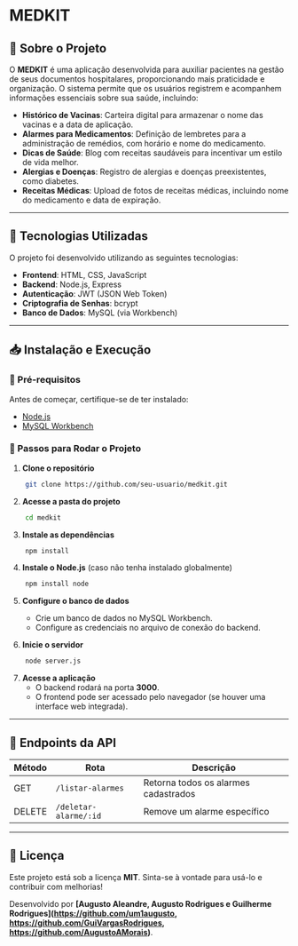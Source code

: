 # MEDKIT

## 📌 Sobre o Projeto

O **MEDKIT** é uma aplicação desenvolvida para auxiliar pacientes na gestão de seus documentos hospitalares, proporcionando mais praticidade e organização. O sistema permite que os usuários registrem e acompanhem informações essenciais sobre sua saúde, incluindo:

- **Histórico de Vacinas**: Carteira digital para armazenar o nome das vacinas e a data de aplicação.
- **Alarmes para Medicamentos**: Definição de lembretes para a administração de remédios, com horário e nome do medicamento.
- **Dicas de Saúde**: Blog com receitas saudáveis para incentivar um estilo de vida melhor.
- **Alergias e Doenças**: Registro de alergias e doenças preexistentes, como diabetes.
- **Receitas Médicas**: Upload de fotos de receitas médicas, incluindo nome do medicamento e data de expiração.

---

## 🚀 Tecnologias Utilizadas

O projeto foi desenvolvido utilizando as seguintes tecnologias:

- **Frontend**: HTML, CSS, JavaScript
- **Backend**: Node.js, Express
- **Autenticação**: JWT (JSON Web Token)
- **Criptografia de Senhas**: bcrypt
- **Banco de Dados**: MySQL (via Workbench)

---

## 📥 Instalação e Execução

### 🔧 Pré-requisitos

Antes de começar, certifique-se de ter instalado:

- [Node.js](https://nodejs.org/)
- [MySQL Workbench](https://www.mysql.com/products/workbench/)

### 📌 Passos para Rodar o Projeto

1. **Clone o repositório**

```bash
    git clone https://github.com/seu-usuario/medkit.git
```

2. **Acesse a pasta do projeto**

```bash
    cd medkit
```

3. **Instale as dependências**

```bash
    npm install
```

4. **Instale o Node.js** (caso não tenha instalado globalmente)

```bash
    npm install node
```

5. **Configure o banco de dados**
   - Crie um banco de dados no MySQL Workbench.
   - Configure as credenciais no arquivo de conexão do backend.

6. **Inicie o servidor**

```bash
    node server.js
```

7. **Acesse a aplicação**
   - O backend rodará na porta **3000**.
   - O frontend pode ser acessado pelo navegador (se houver uma interface web integrada).

---

## 📌 Endpoints da API

| Método | Rota                  | Descrição                            |
| ------ | --------------------- | ------------------------------------ |               
| GET    | `/listar-alarmes`     | Retorna todos os alarmes cadastrados |
| DELETE | `/deletar-alarme/:id` | Remove um alarme específico          |

---

## 📜 Licença

Este projeto está sob a licença **MIT**. Sinta-se à vontade para usá-lo e contribuir com melhorias!

Desenvolvido por **[Augusto Aleandre, Augusto Rodrigues e Guilherme Rodrigues](https://github.com/um1augusto, https://github.com/GuiVargasRodrigues, https://github.com/AugustoAMorais)**.


